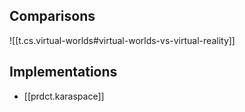 
## Comparisons

![[t.cs.virtual-worlds#virtual-worlds-vs-virtual-reality]]

## Implementations

- [[prdct.karaspace]]